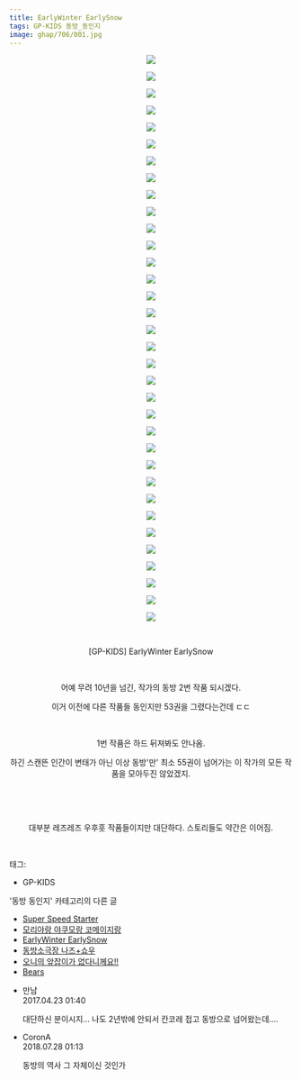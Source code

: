 ```yaml
---
title: EarlyWinter EarlySnow
tags: GP-KIDS 동방_동인지
image: ghap/706/001.jpg
---
```

<div class="article">
<p style="text-align: center; clear: none; float: none;"><img src="{{ site.nasurl }}/ghap/706/001.jpg"/></p>
<p style="text-align: center; clear: none; float: none;"><img src="{{ site.nasurl }}/ghap/706/002.jpg"/></p>
<p style="text-align: center; clear: none; float: none;"><img src="{{ site.nasurl }}/ghap/706/003.jpg"/></p>
<p style="text-align: center; clear: none; float: none;"><img src="{{ site.nasurl }}/ghap/706/004.jpg"/></p>
<p style="text-align: center; clear: none; float: none;"><img src="{{ site.nasurl }}/ghap/706/005.jpg"/></p>
<p style="text-align: center; clear: none; float: none;"><img src="{{ site.nasurl }}/ghap/706/006.jpg"/></p>
<p style="text-align: center; clear: none; float: none;"><img src="{{ site.nasurl }}/ghap/706/007.jpg"/></p>
<p style="text-align: center; clear: none; float: none;"><img src="{{ site.nasurl }}/ghap/706/008.jpg"/></p>
<p style="text-align: center; clear: none; float: none;"><img src="{{ site.nasurl }}/ghap/706/009.jpg"/></p>
<p style="text-align: center; clear: none; float: none;"><img src="{{ site.nasurl }}/ghap/706/010.jpg"/></p>
<p style="text-align: center; clear: none; float: none;"><img src="{{ site.nasurl }}/ghap/706/011.jpg"/></p>
<p style="text-align: center; clear: none; float: none;"><img src="{{ site.nasurl }}/ghap/706/012.jpg"/></p>
<p style="text-align: center; clear: none; float: none;"><img src="{{ site.nasurl }}/ghap/706/013.jpg"/></p>
<p style="text-align: center; clear: none; float: none;"><img src="{{ site.nasurl }}/ghap/706/014.jpg"/></p>
<p style="text-align: center; clear: none; float: none;"><img src="{{ site.nasurl }}/ghap/706/015.jpg"/></p>
<p style="text-align: center; clear: none; float: none;"><img src="{{ site.nasurl }}/ghap/706/016.jpg"/></p>
<p style="text-align: center; clear: none; float: none;"><img src="{{ site.nasurl }}/ghap/706/017.jpg"/></p>
<p style="text-align: center; clear: none; float: none;"><img src="{{ site.nasurl }}/ghap/706/018.jpg"/></p>
<p style="text-align: center; clear: none; float: none;"><img src="{{ site.nasurl }}/ghap/706/019.jpg"/></p>
<p style="text-align: center; clear: none; float: none;"><img src="{{ site.nasurl }}/ghap/706/020.jpg"/></p>
<p style="text-align: center; clear: none; float: none;"><img src="{{ site.nasurl }}/ghap/706/021.jpg"/></p>
<p style="text-align: center; clear: none; float: none;"><img src="{{ site.nasurl }}/ghap/706/022.jpg"/></p>
<p style="text-align: center; clear: none; float: none;"><img src="{{ site.nasurl }}/ghap/706/023.jpg"/></p>
<p style="text-align: center; clear: none; float: none;"><img src="{{ site.nasurl }}/ghap/706/024.jpg"/></p>
<p style="text-align: center; clear: none; float: none;"><img src="{{ site.nasurl }}/ghap/706/025.jpg"/></p>
<p style="text-align: center; clear: none; float: none;"><img src="{{ site.nasurl }}/ghap/706/026.jpg"/></p>
<p style="text-align: center; clear: none; float: none;"><img src="{{ site.nasurl }}/ghap/706/027.jpg"/></p>
<p style="text-align: center; clear: none; float: none;"><img src="{{ site.nasurl }}/ghap/706/028.jpg"/></p>
<p style="text-align: center; clear: none; float: none;"><img src="{{ site.nasurl }}/ghap/706/029.jpg"/></p>
<p style="text-align: center; clear: none; float: none;"><img src="{{ site.nasurl }}/ghap/706/030.jpg"/></p>
<p style="text-align: center; clear: none; float: none;"><img src="{{ site.nasurl }}/ghap/706/031.jpg"/></p>
<p style="text-align: center; clear: none; float: none;"><img src="{{ site.nasurl }}/ghap/706/032.jpg"/></p>
<p style="text-align: center; clear: none; float: none;"><img src="{{ site.nasurl }}/ghap/706/033.jpg"/></p>
<p style="text-align: center; clear: none; float: none;"><img src="{{ site.nasurl }}/ghap/706/034.jpg"/></p>
<p style="text-align: center; clear: none; float: none;"><br/></p>
<p style="text-align: center; clear: none; float: none;">[GP-KIDS] EarlyWinter EarlySnow</p>
<p style="text-align: center; clear: none; float: none;"><br/></p>
<p style="text-align: center; clear: none; float: none;">어예 무려 10년을 넘긴, 작가의 동방 2번 작품 되시겠다.</p>
<p style="text-align: center; clear: none; float: none;">이거 이전에 다른 작품들 동인지만 53권을 그렸다는건데 ㄷㄷ</p>
<p style="text-align: center; clear: none; float: none;"><br/></p>
<p style="text-align: center; clear: none; float: none;">1번 작품은 하드 뒤져봐도 안나옴.</p>
<p style="text-align: center; clear: none; float: none;">하긴 스캔뜬 인간이 변태가 아닌 이상 동방'만' 최소 55권이 넘어가는 이 작가의 모든 작품을 모아두진 않았겠지.</p>
<p style="text-align: center; clear: none; float: none;"><br/></p>
<p style="text-align: center; clear: none; float: none;"><br/></p>
<p style="text-align: center; clear: none; float: none;">대부분 레즈레즈 우후훗 작품들이지만 대단하다. 스토리들도 약간은 이어짐.</p>
<p><br/></p>
</div><div class="tagTrail">
<p>태그: </p>
<ul>
<li>GP-KIDS</li>
</ul>
</div><div class="another">
<p>'동방 동인지' 카테고리의 다른 글</p>
<ul>
<li><a href="/2016-07-06-ghap_708">Super Speed Starter</a></li>
<li><a href="/2016-07-06-ghap_707">모리야랑 야쿠모랑 코메이지랑</a></li>
<li><a href="/2016-07-06-ghap_706">EarlyWinter EarlySnow</a></li>
<li><a href="/2016-07-06-ghap_704">동방소극장 나즈+쇼우</a></li>
<li><a href="/2016-07-06-ghap_703">오니의 앞잡이가 없다니께요!!</a></li>
<li><a href="/2016-07-06-ghap_702">Bears</a></li>
</ul>
</div><div class="cb_module cb_fluid">
<div class="cb_wrt cb_profile">
<div class="comment">
<ul>
<li class="cb_thumb_off" id="comment14972060">
<div class="cb_comment_area">
<div class="cb_info_area">
<div class="cb_section">
<span class="cb_nick_name">만남</span>
</div>
<div class="cb_section">
<span class="cb_date">2017.04.23 01:40 </span>
</div>
</div>
<div class="cb_dsc_comment">
<p class="cb_dsc">
											대단하신 분이시지... 나도 2년밖에 안되서 칸코레 접고 동방으로 넘어왔는데....
										</p>
</div>
</div></li>
<li class="cb_thumb_off" id="comment15295282">
<div class="cb_comment_area">
<div class="cb_info_area">
<div class="cb_section">
<span class="cb_nick_name">CoronA</span>
</div>
<div class="cb_section">
<span class="cb_date">2018.07.28 01:13 </span>
</div>
</div>
<div class="cb_dsc_comment">
<p class="cb_dsc">
											동방의 역사 그 자체이신 것인가
										</p>
</div>
</div></li>
</ul>
</div>
</div><!-- commentList close -->
</div>